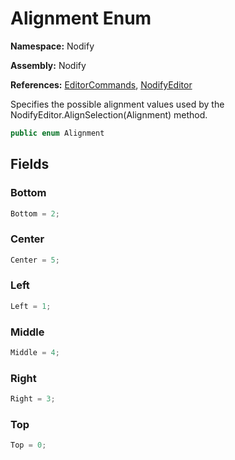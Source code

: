 # Alignment Enum  
  
**Namespace:** Nodify  
  
**Assembly:** Nodify  
  
**References:** [EditorCommands](Nodify_EditorCommands), [NodifyEditor](Nodify_NodifyEditor)  
  
Specifies the possible alignment values used by the NodifyEditor.AlignSelection(Alignment) method.  
  
```csharp  
public enum Alignment  
```  
  
## Fields  
  
### Bottom  
  
```csharp  
Bottom = 2;  
```  
  
### Center  
  
```csharp  
Center = 5;  
```  
  
### Left  
  
```csharp  
Left = 1;  
```  
  
### Middle  
  
```csharp  
Middle = 4;  
```  
  
### Right  
  
```csharp  
Right = 3;  
```  
  
### Top  
  
```csharp  
Top = 0;  
```  
  
